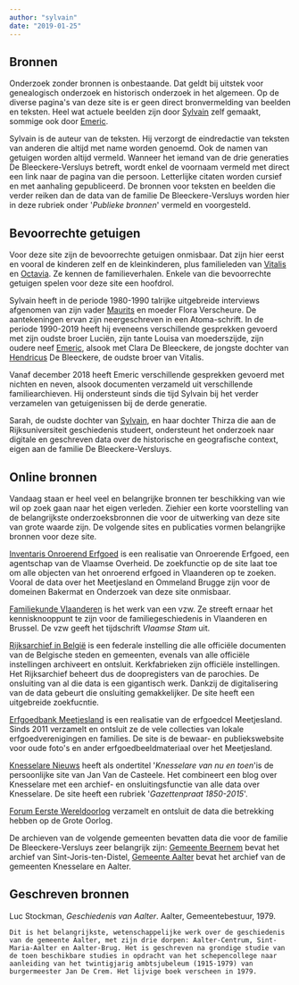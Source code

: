 ```yaml
---
author: "sylvain"
date: "2019-01-25"
---
```

## Bronnen 

Onderzoek zonder bronnen is onbestaande. Dat geldt bij uitstek voor genealogisch onderzoek en historisch onderzoek in het algemeen. Op de diverse pagina's van deze site is er geen direct bronvermelding van beelden en teksten. Heel wat actuele beelden zijn door [Sylvain](1950-sylvain-de-bleeckere) zelf gemaakt, sommige ook door [Emeric](1946-emeric-bleeckere).

Sylvain is de auteur van de teksten. Hij verzorgt de eindredactie van teksten van anderen die altijd met name worden genoemd. Ook de namen van getuigen worden altijd vermeld. Wanneer het iemand van de drie generaties De Bleeckere-Versluys betreft, wordt enkel de voornaam vermeld met direct een link naar de pagina van die persoon. Letterlijke citaten worden cursief en met aanhaling gepubliceerd. De bronnen voor teksten en beelden die verder reiken dan de data van de familie De Bleeckere-Versluys worden hier in deze rubriek onder '_Publieke bronnen_' vermeld en voorgesteld. 

## Bevoorrechte getuigen

Voor deze site zijn de bevoorrechte getuigen onmisbaar. Dat zijn hier eerst en vooral de kinderen zelf en de kleinkinderen, plus familieleden van [Vitalis](1879-vitalis-de-bleeckere) en [Octavia](1878-octavia-de-bleeckere). Ze kennen de familieverhalen. Enkele van die bevoorrechte getuigen spelen voor deze site een hoofdrol.

 Sylvain heeft in de periode 1980-1990 talrijke uitgebreide interviews afgenomen van zijn vader [Maurits](1916-maurits-de-bleeckere) en moeder Flora Verscheure. De aantekeningen ervan zijn neergeschreven in een Atoma-schrift. In de periode 1990-2019 heeft hij eveneens verschillende gesprekken gevoerd met zijn oudste broer Luciën, zijn tante Louisa van moederszijde, zijn oudere neef [Emeric](), alsook met Clara De Bleeckere, de jongste dochter van [Hendricus]() De Bleeckere, de oudste broer van Vitalis. 

 Vanaf december 2018 heeft Emeric verschillende gesprekken gevoerd met nichten en neven, alsook documenten verzameld uit verschillende familiearchieven. Hij ondersteunt sinds die tijd Sylvain bij het verder verzamelen van getuigenissen bij de derde generatie. 

 Sarah, de oudste dochter van [Sylvain](), en haar dochter Thirza die aan de Rijksuniversiteit geschiedenis studeert, ondersteunt het onderzoek naar digitale en geschreven data over de historische en geografische context, eigen aan de familie De Bleeckere-Versluys. 

## Online bronnen

Vandaag staan er heel veel en belangrijke bronnen ter beschikking van wie wil op zoek gaan naar het eigen verleden. Ziehier een korte voorstelling van de belangrijkste onderzoeksbronnen die voor de uitwerking van deze site van grote waarde zijn. De volgende sites en publicaties vormen belangrijke bronnen voor deze site.

  [Inventaris Onroerend Erfgoed](https://inventarisonroerenderfgoedvlaanderen.be) is een realisatie van Onroerende Erfgoed, een agentschap van de Vlaamse Overheid. De zoekfunctie op de site laat toe om alle objecten van het onroerend erfgoed in Vlaanderen op te zoeken. Vooral de data over het Meetjesland en Ommeland Brugge zijn  voor de domeinen Bakermat en Onderzoek van deze site onmisbaar. 

  [Familiekunde Vlaanderen](https://familiekunde-vlaanderen.be) is het werk van een vzw. Ze streeft ernaar het kennisknooppunt te zijn voor de familiegeschiedenis in Vlaanderen en Brussel. De vzw geeft het tijdschrift _Vlaamse Stam_ uit.

  [Rijksarchief in België](www.arch.be) is een federale instelling die alle officiële documenten van de Belgische steden en gemeenten, evenals van alle officiële instellingen archiveert en ontsluit. Kerkfabrieken zijn officiële instellingen. Het Rijksarchief beheert dus de doopregisters van de parochies. De onsluiting van al die data is een gigantisch werk. Dankzij de digitalisering van de data gebeurt die onsluiting gemakkelijker. De site heeft een uitgebreide zoekfucntie. 

  [Erfgoedbank Meetjesland](www.ergoedbankmeetsjesland.be) is een realisatie van de erfgoedcel Meetjesland. Sinds 2011 verzamelt en ontsluit ze de vele collecties van lokale erfgoedverenigingen en families. De site is de bewaar- en publiekswebsite voor oude foto's en ander erfgoedbeeldmateriaal over het Meetjesland.

  [Knesselare Nieuws](https://knesselaarsnieuws.net) heeft als ondertitel '_Knesselare van nu en toen_'is de persoonlijke site van Jan Van de Casteele. Het combineert een blog over Knesselare met een archief- en onsluitingsfunctie van alle data over Knesselare. De site heeft een rubriek '_Gazettenpraat 1850-2015_'.

  [Forum Eerste Wereldoorlog](http://www.forumeerstewereldoorlog.nl) verzamelt en ontsluit de data die betrekking hebben op de Grote Oorlog.

  De archieven van de volgende gemeenten bevatten data die voor de familie De Bleeckere-Versluys zeer belangrijk zijn: [Gemeente Beernem](https://www.beernem.be/product/1287/archief-van-de-gemeente) bevat het archief van Sint-Joris-ten-Distel, [Gemeente Aalter](https://www.aalter.be/archief) bevat het archief van de gemeenten Knesselare en Aalter.

  ## Geschreven bronnen

  Luc Stockman, _Geschiedenis van Aalter_. Aalter, Gemeentebestuur, 1979.

    Dit is het belangrijkste, wetenschappelijke werk over de geschiedenis van de gemeente Aalter, met zijn drie dorpen: Aalter-Centrum, Sint-Maria-Aalter en Aalter-Brug. Het is geschreven na grondige studie van de toen beschikbare studies in opdracht van het schepencollege naar aanleiding van het twintigjarig ambtsjubeleum (1915-1979) van burgermeester Jan De Crem. Het lijvige boek verscheen in 1979.


